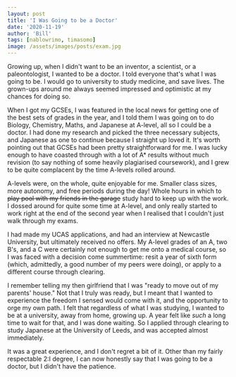 ```yaml
---
layout: post
title: 'I Was Going to be a Doctor'
date: '2020-11-19'
author: 'Bill'
tags: [nablowrimo, timasomo]
image: /assets/images/posts/exam.jpg
---
```


Growing up, when I didn't want to be an inventor, a scientist, or a paleontologist, I wanted to be a doctor. I told everyone that's what I was going to be. I would go to university to study medicine, and save lives. The grown-ups around me always seemed impressed and optimistic at my chances for doing so.

When I got my GCSEs, I was featured in the local news for getting one of the best sets of grades in the year, and I told them I was going on to do Biology, Chemistry, Maths, and Japanese at A-level, all so I could be a doctor. I had done my research and picked the three necessary subjects, and Japanese as one to continue because I straight up loved it. It's worth pointing out that GCSEs had been pretty straightforward for me. I was lucky enough to have coasted through with a lot of A* results without much revision (to say nothing of some heavily plagiarised coursework), and I grew to be quite complacent by the time A-levels rolled around.

A-levels were, on the whole, quite enjoyable for me. Smaller class sizes, more autonomy, and free periods during the day! Whole hours in which to ~~play pool with my friends in the garage~~ study hard to keep up with the work. I dossed around for quite some time at A-level, and only really started to work right at the end of the second year when I realised that I couldn't just walk through my exams.

I had made my UCAS applications, and had an interview at Newcastle University, but ultimately received no offers. My A-level grades of an A, two B's, and a C were certainly not enough to get me onto a medical course, so I was faced with a decision come summertime: resit a year of sixth form (which, admittedly, a good number of my peers were doing), or apply to a different course through clearing.

I remember telling my then girlfriend that I was "ready to move out of my parents' house." Not that I truly was ready, but I meant that I wanted to experience the freedom I sensed would come with it, and the opportunity to orge my own path. I felt that regardless of what I was studying, I wanted to be at a university, away from home, growing up. A year felt like _such_ a long time to wait for that, and I was done waiting. So I applied through clearing to study Japanese at the University of Leeds, and was accepted almost immediately. 

It was a great experience, and I don't regret a bit of it. Other than my fairly respectable 2:I degree, I can now honestly say that I was going to be a doctor, but I didn't have the patience.
